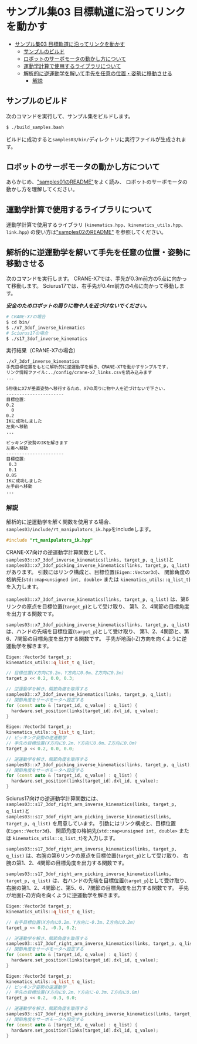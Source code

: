 # サンプル集03 目標軌道に沿ってリンクを動かす

- [サンプル集03 目標軌道に沿ってリンクを動かす](#サンプル集03-目標軌道に沿ってリンクを動かす)
  - [サンプルのビルド](#サンプルのビルド)
  - [ロボットのサーボモータの動かし方について](#ロボットのサーボモータの動かし方について)
  - [運動学計算で使用するライブラリについて](#運動学計算で使用するライブラリについて)
  - [解析的に逆運動学を解いて手先を任意の位置・姿勢に移動させる](#解析的に逆運動学を解いて手先を任意の位置姿勢に移動させる)
    - [解説](#解説)

## サンプルのビルド

次のコマンドを実行して、サンプル集をビルドします。

```sh
$ ./build_samples.bash
```

ビルドに成功すると`samples03/bin/`ディレクトリに実行ファイルが生成されます。

## ロボットのサーボモータの動かし方について

あらかじめ、["samples01のREADME"](../samples01/README.md)をよく読み、
ロボットのサーボモータの動かし方を理解してください。

## 運動学計算で使用するライブラリについて

運動学計算で使用するライブラリ
(`kinematics.hpp`、`kinematics_utils.hpp`、`link.hpp`)
の使い方は["samples02のREADME"](../samples02/../README.md)
を参照してください。

## 解析的に逆運動学を解いて手先を任意の位置・姿勢に移動させる

次のコマンドを実行します。
CRANE-X7では、手先が0.3m前方の5点に向かって移動します。
Sciurus17では、右手先が0.4m前方の4点に向かって移動します。

***安全のためロボットの周りに物や人を近づけないでください。***

```sh
# CRANE-X7の場合
$ cd bin/
$ ./x7_3dof_inverse_kinematics
# Sciurus17の場合
$ ./s17_3dof_inverse_kinematics
```

実行結果（CRANE-X7の場合）

```sh
./x7_3dof_inverse_kinematics
手先目標位置をもとに解析的に逆運動学を解き、CRANE-X7を動かすサンプルです.
リンク情報ファイル:../config/crane-x7_links.csvを読み込みます
...

5秒後にX7が垂直姿勢へ移行するため、X7の周りに物や人を近づけないで下さい.
----------------------
目標位置:
0.2
  0
0.2
IKに成功しました
左奥へ移動
...

ピッキング姿勢のIKを解きます
左奥へ移動
----------------------
目標位置:
 0.3
 0.1
0.05
IKに成功しました
左手前へ移動
...
```

### 解説

解析的に逆運動学を解く関数を使用する場合、
`samples03/include/rt_manipulators_ik.hpp`をincludeします。

```cpp
#include "rt_manipulators_ik.hpp"
```

CRANE-X7向けの逆運動学計算関数として、
`samples03::x7_3dof_inverse_kinematics(links, target_p, q_list)`と
`samples03::x7_3dof_picking_inverse_kinematics(links, target_p, q_list)`
があります。
引数にはリンク構成と、目標位置(`Eigen::Vector3d`)、
関節角度の格納先(`std::map<unsigned int, double>` または `kinematics_utils::q_list_t`)を入力します。

`samples03::x7_3dof_inverse_kinematics(links, target_p, q_list)`
は、第6リンクの原点を目標位置(`target_p`)として受け取り、
第1、2、4関節の目標角度を出力する関数です。

`samples03::x7_3dof_picking_inverse_kinematics(links, target_p, q_list)`
は、ハンドの先端を目標位置(`target_p`)として受け取り、
第1、2、4関節と、第6、7関節の目標角度を出力する関数です。
手先が地面(-Z)方向を向くように逆運動学を解きます。

```cpp
Eigen::Vector3d target_p;
kinematics_utils::q_list_t q_list;

// 目標位置(X方向に0.2m、Y方向に0.0m、Z方向に0.3m)
target_p << 0.2, 0.0, 0.3;

// 逆運動学を解き、関節角度を取得する
samples03::x7_3dof_inverse_kinematics(links, target_p, q_list);
// 関節角度をサーボモータへ設定する
for (const auto & [target_id, q_value] : q_list) {
  hardware.set_position(links[target_id].dxl_id, q_value);
}
```

```cpp
Eigen::Vector3d target_p;
kinematics_utils::q_list_t q_list;
// ピッキング姿勢の逆運動学
// 手先の目標位置(X方向に0.2m、Y方向に0.0m、Z方向に0.0m)
target_p << 0.2, 0.0, 0.0;

// 逆運動学を解き、関節角度を取得する
samples03::x7_3dof_picking_inverse_kinematics(links, target_p, q_list);
// 関節角度をサーボモータへ設定する
for (const auto & [target_id, q_value] : q_list) {
  hardware.set_position(links[target_id].dxl_id, q_value);
}
```

Sciurus17向けの逆運動学計算関数には、
`samples03::s17_3dof_right_arm_inverse_kinematics(links, target_p, q_list)`と
`samples03::s17_3dof_right_arm_picking_inverse_kinematics(links, target_p, q_list)`
を用意しています。
引数にはリンク構成と、目標位置(`Eigen::Vector3d`)、
関節角度の格納先(`std::map<unsigned int, double>` または `kinematics_utils::q_list_t`)を入力します。

`samples03::s17_3dof_right_arm_inverse_kinematics(links, target_p, q_list)`
は、右腕の第6リンクの原点を目標位置(`target_p`)として受け取り、
右腕の第1、2、4関節の目標角度を出力する関数です。

`samples03::s17_3dof_right_arm_picking_inverse_kinematics(links, target_p, q_list)`
は、右ハンドの先端を目標位置(`target_p`)として受け取り、
右腕の第1、2、4関節と、第5、6、7関節の目標角度を出力する関数です。
手先が地面(-Z)方向を向くように逆運動学を解きます。

```cpp
Eigen::Vector3d target_p;
kinematics_utils::q_list_t q_list;

// 右手目標位置(X方向に0.2m、Y方向に-0.3m、Z方向に0.2m)
target_p << 0.2, -0.3, 0.2;

// 逆運動学を解き、関節角度を取得する
samples03::s17_3dof_right_arm_inverse_kinematics(links, target_p, q_list);
// 関節角度をサーボモータへ設定する
for (const auto & [target_id, q_value] : q_list) {
  hardware.set_position(links[target_id].dxl_id, q_value);
}
```

```cpp
Eigen::Vector3d target_p;
kinematics_utils::q_list_t q_list;
// ピッキング姿勢の逆運動学
// 手先の目標位置(X方向に0.2m、Y方向に-0.3m、Z方向に0.0m)
target_p << 0.2, -0.3, 0.0;

// 逆運動学を解き、関節角度を取得する
samples03::s17_3dof_right_arm_picking_inverse_kinematics(links, target_p, q_list);
// 関節角度をサーボモータへ設定する
for (const auto & [target_id, q_value] : q_list) {
  hardware.set_position(links[target_id].dxl_id, q_value);
}
```
